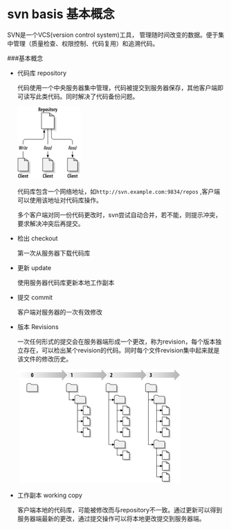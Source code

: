 # svn basis 基本概念

SVN是一个VCS(version control system)工具， 管理随时间改变的数据。便于集中管理（质量检查、权限控制、代码复用）和追溯代码。

###基本概念

- 代码库 repository

  代码使用一个中央服务器集中管理，代码被提交到服务器保存，其他客户端即可读写此类代码。同时解决了代码备份问题。

  ![-typical-client-server-syste](static\a-typical-client-server-system.png)

  代码库包含一个网络地址，如`http://svn.example.com:9834/repos` ,客户端可以使用该地址对代码库操作。

  多个客户端对同一份代码更改时，svn尝试自动合并，若不能，则提示冲突，要求解决冲突后再提交。

- 检出 checkout

  第一次从服务器下载代码库

- 更新 update

  使用服务器代码库更新本地工作副本

- 提交 commit

  客户端对服务器的一次有效修改

- 版本  Revisions

  ​	一次任何形式的提交会在服务器端形成一个更改，称为revision，每个版本独立存在，可以检出某个revision的代码。同时每个文件revision集中起来就是该文件的修改历史。

  ​	![tree-changes-over-time](static\tree-changes-over-time.png)

- 工作副本  working copy

  客户端本地的代码库，可能被修改而与repository不一致。通过更新可以得到服务器端最新的更改，通过提交操作可以将本地更改提交到服务器端。